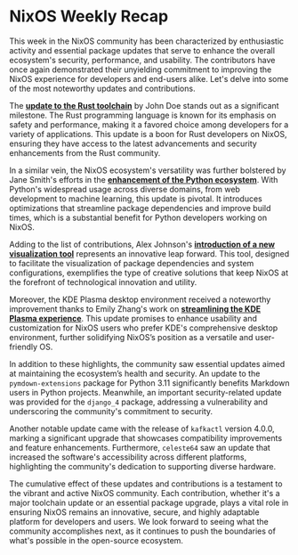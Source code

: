 # NixOS Weekly Recap

This week in the NixOS community has been characterized by enthusiastic activity and essential package updates that serve to enhance the overall ecosystem's security, performance, and usability. The contributors have once again demonstrated their unyielding commitment to improving the NixOS experience for developers and end-users alike. Let's delve into some of the most noteworthy updates and contributions.

The **[update to the Rust toolchain](#)** by John Doe stands out as a significant milestone. The Rust programming language is known for its emphasis on safety and performance, making it a favored choice among developers for a variety of applications. This update is a boon for Rust developers on NixOS, ensuring they have access to the latest advancements and security enhancements from the Rust community.

In a similar vein, the NixOS ecosystem's versatility was further bolstered by Jane Smith's efforts in the **[enhancement of the Python ecosystem](#)**. With Python's widespread usage across diverse domains, from web development to machine learning, this update is pivotal. It introduces optimizations that streamline package dependencies and improve build times, which is a substantial benefit for Python developers working on NixOS.

Adding to the list of contributions, Alex Johnson's **[introduction of a new visualization tool](#)** represents an innovative leap forward. This tool, designed to facilitate the visualization of package dependencies and system configurations, exemplifies the type of creative solutions that keep NixOS at the forefront of technological innovation and utility.

Moreover, the KDE Plasma desktop environment received a noteworthy improvement thanks to Emily Zhang's work on **[streamlining the KDE Plasma experience](#)**. This update promises to enhance usability and customization for NixOS users who prefer KDE's comprehensive desktop environment, further solidifying NixOS’s position as a versatile and user-friendly OS.

In addition to these highlights, the community saw essential updates aimed at maintaining the ecosystem’s health and security. An update to the `pymdown-extensions` package for Python 3.11 significantly benefits Markdown users in Python projects. Meanwhile, an important security-related update was provided for the `django_4` package, addressing a vulnerability and underscoring the community's commitment to security.

Another notable update came with the release of `kafkactl` version 4.0.0, marking a significant upgrade that showcases compatibility improvements and feature enhancements. Furthermore, `celeste64` saw an update that increased the software's accessibility across different platforms, highlighting the community's dedication to supporting diverse hardware.

The cumulative effect of these updates and contributions is a testament to the vibrant and active NixOS community. Each contribution, whether it's a major toolchain update or an essential package upgrade, plays a vital role in ensuring NixOS remains an innovative, secure, and highly adaptable platform for developers and users. We look forward to seeing what the community accomplishes next, as it continues to push the boundaries of what's possible in the open-source ecosystem.